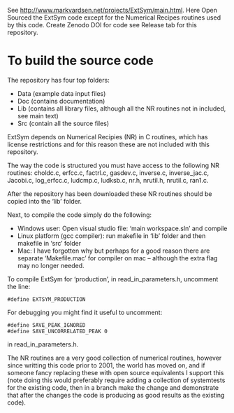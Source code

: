 See http://www.markvardsen.net/projects/ExtSym/main.html. Here Open Sourced the ExtSym code except for the 
Numerical Recipes routines used by this code. Create Zenodo DOI for code see Release tab for this repository.

To build the source code
========================

The repository has four top folders:

* Data (example data input files)
* Doc (contains documentation)
* Lib (contains all library files, although all the NR routines not in included, see main text)
* Src (contain all the source files)

ExtSym depends on Numerical Recipies (NR) in C routines, which has license restrictions and for this 
reason these are not included with this repository. 

The way the code is structured you must have access to the following NR routines: 
choldc.c, erfcc.c, factrl.c, gasdev.c, inverse.c, inverse_jac.c, Jacobi.c, log_erfcc.c, 
ludcmp.c, ludksb.c, nr.h, nrutil.h, nrutil.c, ran1.c.

After the repository has been downloaded these NR routines should be copied into the ‘lib’ folder.

Next, to compile the code simply do the following: 

* Windows user: Open visual studio file: ‘main workspace.sln’ and compile
* Linux platform (gcc compiler): run makefile in ‘lib’ folder and then makefile in ‘src’ folder
* Mac: I have forgotten why but perhaps for a good reason there are separate ‘Makefile.mac’ for compiler on mac – although the extra flag may no longer needed.

To compile ExtSym for ‘production’, in read_in_parameters.h, uncomment the line:
```
#define EXTSYM_PRODUCTION  
```

For debugging you might find it useful to uncomment: 
```
#define SAVE_PEAK_IGNORED
#define SAVE_UNCORRELATED_PEAK 0
```

in read_in_parameters.h.

The NR routines are a very good collection of numerical routines, however since writting this code prior to 2001, 
the world has moved on, and if someone fancy replacing these with open source equivalents I support this 
(note doing this would preferably require adding a collection of systemtests for the existing code, then in a 
branch make the change and demonstrate that after the changes the code is producing as good results as the existing code).
